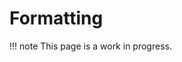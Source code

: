# Formatting

!!! note
    This page is a work in progress.

<!-- 

## Style guide

## Indent your code 

## Use consistent case

You use paragraph and typography punctuation rules in your article, do so in your code too.

## Use a formatter

## MISS HIT

MATLAB Independent, Small & Safe, High Integrity Tools

```bash
pip install miss_hit
```

### Style Checker `mh_style`

code style checker and code formatter for MATLAB or Octave code.

-->
